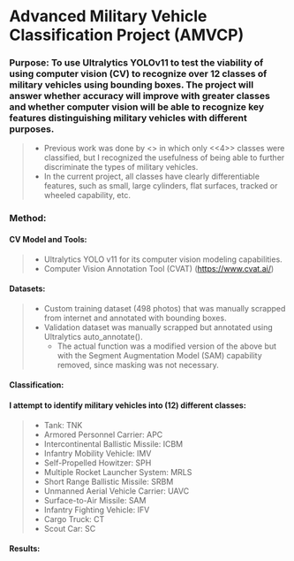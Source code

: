 # Advanced Military Vehicle Classification Project (AMVCP) 

### Purpose: To use Ultralytics YOLOv11 to test the viability of using computer vision (CV) to recognize over 12 classes of military vehicles using bounding boxes.  The project will answer whether accuracy will improve with greater classes and whether computer vision will be able to recognize key features distinguishing military vehicles with different purposes.  
> - Previous work was done by <<name of other developer>> in which only <<4>> classes were classified, but I recognized the usefulness of being able to further discriminate the types of military vehicles.
> - In the current project, all classes have clearly differentiable features, such as small, large cylinders, flat surfaces, tracked or wheeled capability, etc.

### Method: 
#### CV Model and Tools:
> - Ultralytics YOLO v11 for its computer vision modeling capabilities.
> - Computer Vision Annotation Tool (CVAT) (https://www.cvat.ai/)

#### Datasets:
> - Custom training dataset (498 photos) that was manually scrapped from internet and annotated with bounding boxes.
> - Validation dataset was manually scrapped but annotated using Ultralytics auto_annotate().
>   - The actual function was a modified version of the above but with the Segment Augmentation Model (SAM) capability removed, since masking was not necessary.

#### Classification:
#### I attempt to identify military vehicles into (12) different classes:
> - Tank: TNK
> - Armored Personnel Carrier: APC
> - Intercontinental Ballistic Missile: ICBM
> - Infantry Mobility Vehicle: IMV
> - Self-Propelled Howitzer: SPH
> - Multiple Rocket Launcher System: MRLS
> - Short Range Ballistic Missile: SRBM
> - Unmanned Aerial Vehicle Carrier: UAVC
> - Surface-to-Air Missile: SAM
> - Infantry Fighting Vehicle: IFV
> - Cargo Truck: CT
> - Scout Car: SC

#### Results: 
